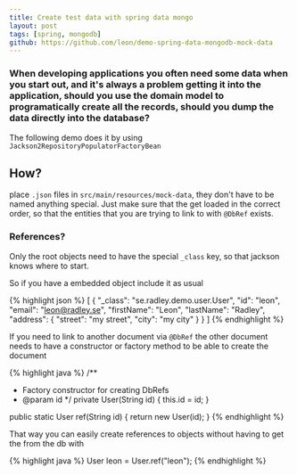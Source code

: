 ```yaml
---
title: Create test data with spring data mongo
layout: post
tags: [spring, mongodb]
github: https://github.com/leon/demo-spring-data-mongodb-mock-data
---
```


### When developing applications you often need some data when you start out, and it's always a problem getting it into the application, should you use the domain model to programatically create all the records, should you dump the data directly into the database?

The following demo does it by using `Jackson2RepositoryPopulatorFactoryBean`

## How?
place `.json` files in `src/main/resources/mock-data`, they don't have to be named anything special.
Just make sure that the get loaded in the correct order, so that the entities that you are trying to link to with
`@DbRef` exists.

### References?
Only the root objects need to have the special `_class` key, so that jackson knows where to start.

So if you have a embedded object include it as usual

{% highlight json %}
[
  {
    "_class": "se.radley.demo.user.User",
    "id": "leon",
    "email": "leon@radley.se",
    "firstName": "Leon",
    "lastName": "Radley",
    "address": {
      "street": "my street",
      "city": "my city"
    }
  }
]
{% endhighlight %}

If you need to link to another document via `@DbRef` the other document needs to have a constructor or factory method
to be able to create the document

{% highlight java %}
/**
 * Factory constructor for creating DbRefs
 * @param id
 */
private User(String id) {
    this.id = id;
}

public static User ref(String id) {
    return new User(id);
}
{% endhighlight %}

That way you can easily create references to objects without having to get the from the db with

{% highlight java %}
User leon = User.ref("leon");
{% endhighlight %}